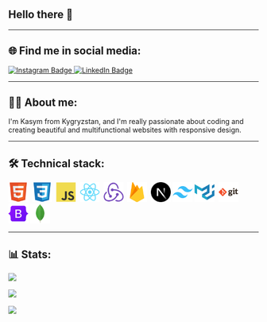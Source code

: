 ## Hello there 👋

---

## :globe_with_meridians: Find me in social media:

<div id="badges">
  <a href="https://www.instagram.com/___kasym/">
    <img src="https://img.shields.io/badge/Instagram-red?style=for-the-badge&logo=instagram&logoColor=white" alt="Instagram Badge"/>
  </a> 
  <a href="https://www.linkedin.com/in/kasym-rakhmatyllo-638550312/">
    <img src="https://img.shields.io/badge/LinkedIn-blue?style=for-the-badge&logo=linkedin&logoColor=white" alt="LinkedIn Badge"/>
  </a>
</div>

---

## :man_technologist: About me:

I'm Kasym from Kygryzstan, and I'm really passionate about coding and creating beautiful and multifunctional websites with responsive design. 

---

## :hammer_and_wrench: Technical stack:

<div>
  <img src="https://github.com/devicons/devicon/blob/master/icons/html5/html5-original.svg" title="HTML5" alt="HTML" width="40" height="40"/>&nbsp;
  <img src="https://github.com/devicons/devicon/blob/master/icons/css3/css3-original.svg"  title="CSS3" alt="CSS" width="40" height="40"/>&nbsp;
  <img src="https://github.com/devicons/devicon/blob/master/icons/javascript/javascript-original.svg" title="JavaScript" alt="JavaScript" width="40" height="40"/>&nbsp;
  <img src="https://github.com/devicons/devicon/blob/master/icons/react/react-original.svg" title="React" alt="React" width="40" height="40"/>&nbsp;
  <img src="https://github.com/devicons/devicon/blob/master/icons/redux/redux-original.svg" title="Redux" alt="Redux " width="40" height="40"/>&nbsp;
  <img src="https://github.com/devicons/devicon/blob/master/icons/firebase/firebase-original.svg" title="Firebase" alt="Firebase" width="40" height="40"/>&nbsp;
  <img src="https://github.com/devicons/devicon/blob/master/icons/nextjs/nextjs-original.svg" title="Nextjs" **alt="Nextjs" width="40" height="40"/>
  <img src="https://github.com/devicons/devicon/blob/master/icons/tailwindcss/tailwindcss-original.svg" title="TailwindCSS" **alt="TailwindCSS" width="40" height="40"/>
  <img src="https://github.com/devicons/devicon/blob/master/icons/materialui/materialui-original.svg" title="Material UI" alt="Material UI" width="40" height="40"/>&nbsp;
  <img src="https://github.com/devicons/devicon/blob/master/icons/git/git-original-wordmark.svg" title="Git" **alt="Git" width="40" height="40"/>
  <img src="https://github.com/devicons/devicon/blob/master/icons/bootstrap/bootstrap-original.svg" title="Bootstrap" **alt="Bootstrap" width="40" height="40"/>
  <img src="https://github.com/devicons/devicon/blob/master/icons/mongodb/mongodb-original.svg" title="Mongodb" **alt="Mongodb" width="40" height="40"/>
  
</div>

---

## :bar_chart: Stats:

![](https://github-readme-stats.vercel.app/api?username=kasym-r&show_icons=true&theme=slateorange)
  
![](https://github-readme-streak-stats.herokuapp.com/?user=kasym-r&amp;theme=slateorange)

![](https://github-readme-stats.vercel.app/api/top-langs/?username=kasym-r&layout=compact&theme=slateorange)

